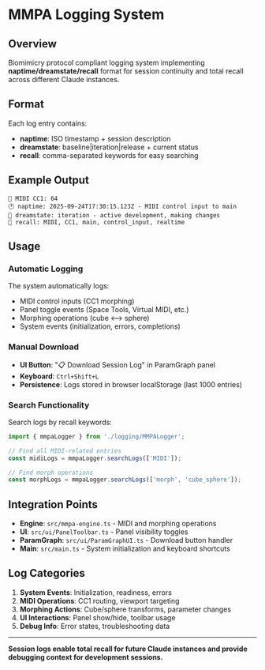 # MMPA Logging System

## Overview
Biomimicry protocol compliant logging system implementing **naptime/dreamstate/recall** format for session continuity and total recall across different Claude instances.

## Format

Each log entry contains:
- **naptime**: ISO timestamp + session description
- **dreamstate**: baseline|iteration|release + current status
- **recall**: comma-separated keywords for easy searching

## Example Output
```
📝 MIDI CC1: 64
🕐 naptime: 2025-09-24T17:30:15.123Z - MIDI control input to main
🌙 dreamstate: iteration - active development, making changes
🧠 recall: MIDI, CC1, main, control_input, realtime
```

## Usage

### Automatic Logging
The system automatically logs:
- MIDI control inputs (CC1 morphing)
- Panel toggle events (Space Tools, Virtual MIDI, etc.)
- Morphing operations (cube ⟷ sphere)
- System events (initialization, errors, completions)

### Manual Download
- **UI Button**: "📋 Download Session Log" in ParamGraph panel
- **Keyboard**: `Ctrl+Shift+L`
- **Persistence**: Logs stored in browser localStorage (last 1000 entries)

### Search Functionality
Search logs by recall keywords:
```javascript
import { mmpaLogger } from './logging/MMPALogger';

// Find all MIDI-related entries
const midiLogs = mmpaLogger.searchLogs(['MIDI']);

// Find morph operations
const morphLogs = mmpaLogger.searchLogs(['morph', 'cube_sphere']);
```

## Integration Points

- **Engine**: `src/mmpa-engine.ts` - MIDI and morphing operations
- **UI**: `src/ui/PanelToolbar.ts` - Panel visibility toggles
- **ParamGraph**: `src/ui/ParamGraphUI.ts` - Download button handler
- **Main**: `src/main.ts` - System initialization and keyboard shortcuts

## Log Categories

1. **System Events**: Initialization, readiness, errors
2. **MIDI Operations**: CC1 routing, viewport targeting
3. **Morphing Actions**: Cube/sphere transforms, parameter changes
4. **UI Interactions**: Panel show/hide, toolbar usage
5. **Debug Info**: Error states, troubleshooting data

---

**Session logs enable total recall for future Claude instances and provide debugging context for development sessions.**